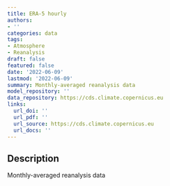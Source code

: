 ```yaml
---
title: ERA-5 hourly
authors:
- ''
categories: data
tags:
- Atmosphere
- Reanalysis
draft: false
featured: false
date: '2022-06-09'
lastmod: '2022-06-09'
summary: Monthly-averaged reanalysis data
model_repository: ''
data_repository: https://cds.climate.copernicus.eu
links:
  url_doi: ''
  url_pdf: ''
  url_source: https://cds.climate.copernicus.eu
  url_docs: ''
---
```


## Description

Monthly-averaged reanalysis data

